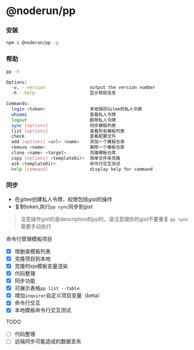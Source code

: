 # @noderun/pp

### 安装
```bash
npm i @noderun/pp -g
```
### 帮助
```bash
pp -h

Options:
  -v, --version                 output the version number
  -h --help                     显示帮助信息

Commands:
  login <token>                 本地保存Gitee的私人令牌
  whoami                        查看私人令牌
  logout                        删除私人令牌
  sync [options]                同步模板列表
  list [options]                查看所有模板列表
  check                         查看配置文件
  add [options] <url> <name>    添加一个模板仓库
  remove <name>                 删除一个模板仓库
  clone <name> <target>         克隆模板仓库
  copy [options] <templateDir>  简单文件夹克隆
  ask <templateDir>             命令行交互测试
  help [command]                display help for command
```
### 同步
* 在gitee创建私人令牌，权限包括gist的操作
* 复制token,执行`pp sync`同步到gist
> 注意操作gist的是description的pp的，请注意跟你的gist不要重复
> `pp sync`需要手动执行

命令行管理模板项目

* [x] 增删查模板列表
* [x] 克隆项目到本地
* [x] 克隆时ejs模板变量渲染
* [x] 代码整理
* [x] 同步功能
* [x] 可展示表格`pp list --table`
* [x] 增加`inquirer`自定义项目变量（beta）
* [x] 命令行交互
* [x] 本地模板命令行交互测试

TODO

* [ ] 代码整理
* [ ] 远端同步可能造成的数据丢失
